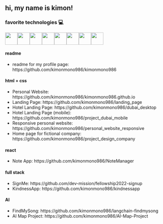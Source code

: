## hi, my name is kimon!

### favorite technologies 💻 

<div style="display: flex; flex-wrap: wrap;">
  <img src="https://cdn.jsdelivr.net/gh/devicons/devicon/icons/react/react-original.svg" width="40" height="40" />
  <img src="https://cdn.jsdelivr.net/gh/devicons/devicon/icons/sass/sass-original.svg" width="40" height="40" />
  <img src="https://cdn.jsdelivr.net/gh/devicons/devicon/icons/figma/figma-original.svg" width="40" height="40" />
  <img src="https://cdn.jsdelivr.net/gh/devicons/devicon/icons/swift/swift-original.svg" width="40" height="40" />
  <img src="https://cdn.jsdelivr.net/gh/devicons/devicon/icons/python/python-original.svg" width="40" height="40" />
  <img src="https://cdn.jsdelivr.net/gh/devicons/devicon/icons/ruby/ruby-original.svg" width="40" height="40" />
  <img src="https://cdn.jsdelivr.net/gh/devicons/devicon/icons/mysql/mysql-original.svg" width="40" height="40" />
  <img src="https://cdn.jsdelivr.net/gh/devicons/devicon/icons/docker/docker-original.svg" width="40" height="40" />
</div>

#### readme
<ul>
  <li>readme for my profile page: https://github.com/kimonmono986/kimonmono986</li>
</ul>

#### html + css
<ul>
  <li>Personal Website: https://github.com/kimonmono986/kimonmono986.github.io</li>
  <li>Landing Page: https://github.com/kimonmono986/landing_page</li>
  <li>Hotel Landing Page: https://github.com/kimonmono986/dubai_desktop</li>
  <li>Hotel Landing Page (mobile): https://github.com/kimonmono986/project_dubai_mobile
  <li>Responsive personal website: https://github.com/kimonmono986/personal_website_responsive</li>
  <li>Home page for fictional company: https://github.com/kimonmono986/project_design_company</li>
</ul>

#### react
<ul>
  <li>Note App: https://github.com/kimonmono986/NoteManager</li>
</ul>

#### full stack
<ul>
  <li>SignMe: https://github.com/dev-mission/fellowship2022-signup</li>
  <li>KindnessApp: https://github.com/kimonmono986/kindnessapp</li>
</ul>

#### AI 
<ul>
  <li>FindMySong: https://github.com/kimonmono986/langchain-findmysong</li>
  <li>AI Map Project: https://github.com/kimonmono986/AI-Map-Project</li>
</ul>

<!--
**kimonmono986/kimonmono986** is a ✨ _special_ ✨ repository because its `README.md` (this file) appears on your GitHub profile.

Here are some ideas to get you started:

- 🔭 I’m currently working on ...
- 🌱 I’m currently learning ...
- 👯 I’m looking to collaborate on ...
- 🤔 I’m looking for help with ...
- 💬 Ask me about ...
- 📫 How to reach me: ...
- 😄 Pronouns: ...
- ⚡ Fun fact: ...
-->

